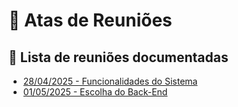 # 📅 Atas de Reuniões

## 📌 Lista de reuniões documentadas

- [28/04/2025 - Funcionalidades do Sistema](./reunioes/28-04-2025.md)
- [01/05/2025 - Escolha do Back-End](./reunioes/01-05-2025.md)